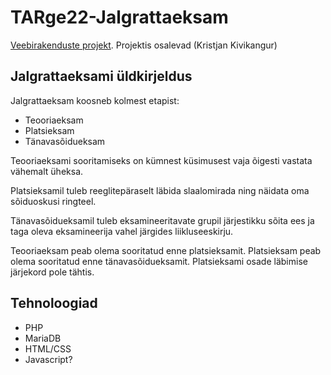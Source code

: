 # TARge22-Jalgrattaeksam
[Veebirakenduste projekt](https://github.com/users/kivikangur-tthk/projects/4). Projektis osalevad (Kristjan Kivikangur)

## Jalgrattaeksami üldkirjeldus
Jalgrattaeksam koosneb kolmest etapist:
 - Teooriaeksam
 - Platsieksam
 - Tänavasõidueksam

Teooriaeksami sooritamiseks on kümnest küsimusest vaja õigesti vastata vähemalt üheksa.

Platsieksamil tuleb reeglitepäraselt läbida slaalomirada ning näidata oma sõiduoskusi ringteel.

Tänavasõidueksamil tuleb eksamineeritavate grupil järjestikku sõita ees ja taga oleva eksamineerija vahel järgides liikluseeskirju.

Teooriaeksam peab olema sooritatud enne platsieksamit. Platsieksam peab olema sooritatud enne tänavasõidueksamit. Platsieksami osade läbimise järjekord pole tähtis.

## Tehnoloogiad
 - PHP
 - MariaDB
 - HTML/CSS
 - Javascript?
